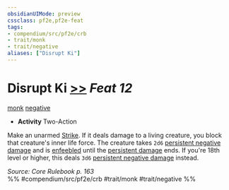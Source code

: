 ```yaml
---
obsidianUIMode: preview
cssclass: pf2e,pf2e-feat
tags:
- compendium/src/pf2e/crb
- trait/monk
- trait/negative
aliases: ["Disrupt Ki"]
---
```

# Disrupt Ki  [>>](chapter-9-playing-the-game.md#Actions "Two-Action") *Feat 12*  
[monk](Reference/Rules/Traits/monk.md "Monk Class Trait")  [negative](negative.md "Negative Energy & Element Trait")  

- **Activity** Two-Action

Make an unarmed [Strike](strike.md). If it deals damage to a living creature, you block that creature's inner life force. The creature takes `2d6` [persistent negative damage](conditions.md#Persistent%20Damage) and is [enfeebled](conditions.md#Enfeebled) until the [persistent damage](conditions.md#Persistent%20Damage) ends. If you're 18th level or higher, this deals `3d6` [persistent negative damage](conditions.md#Persistent%20Damage) instead.

*Source: Core Rulebook p. 163*  
%% #compendium/src/pf2e/crb #trait/monk #trait/negative %%